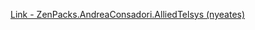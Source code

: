 [Link - ZenPacks.AndreaConsadori.AlliedTelsys (nyeates)](https://github.com/nyeates/ZenPacks.AndreaConsadori.AlliedTelsys)
